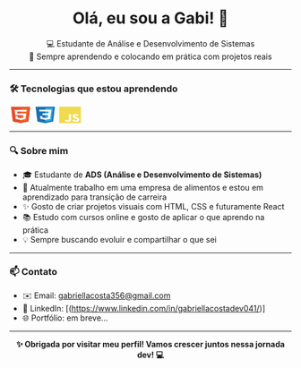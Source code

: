 <h1 align="center">Olá, eu sou a Gabi! 👋</h1>

<p align="center">
  💻 Estudante de Análise e Desenvolvimento de Sistemas  
  <br/>
  🌱 Sempre aprendendo e colocando em prática com projetos reais
</p>

---

### 🛠️ Tecnologias que estou aprendendo

<div style="display: inline_block">
  <img align="center" alt="HTML" height="30" width="40" src="https://raw.githubusercontent.com/devicons/devicon/master/icons/html5/html5-original.svg">
  <img align="center" alt="CSS" height="30" width="40" src="https://raw.githubusercontent.com/devicons/devicon/master/icons/css3/css3-original.svg">
  <img align="center" alt="JavaScript" height="30" width="40" src="https://raw.githubusercontent.com/devicons/devicon/master/icons/javascript/javascript-plain.svg">
</div>

---

### 🔍 Sobre mim

- 🎓 Estudante de **ADS (Análise e Desenvolvimento de Sistemas)**
- 🚀 Atualmente trabalho em uma empresa de alimentos e estou em aprendizado para transição de carreira
- ✨ Gosto de criar projetos visuais com HTML, CSS e futuramente React
- 📚 Estudo com cursos online e gosto de aplicar o que aprendo na prática
- 💡 Sempre buscando evoluir e compartilhar o que sei

---

### 📫 Contato

- ✉️ Email: gabriellacosta356@gmail.com 
- 🔗 LinkedIn: [(https://www.linkedin.com/in/gabriellacostadev041/)]
- 🌐 Portfólio: em breve...

---

<p align="center"><b>✨ Obrigada por visitar meu perfil! Vamos crescer juntos nessa jornada dev! 💻</b></p>
